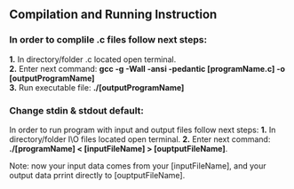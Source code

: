 ## Compilation and Running Instruction

### In order to complile .c files follow next steps:
<b>1.</b> In directory/folder .c located open terminal.
<br><b>2.</b> Enter next command: <b>gcc -g -Wall -ansi -pedantic [programName.c] -o [outputProgramName]</b>
<br><b>3.</b> Run executable file: <b>./[outputProgramName]</b>

### Change stdin & stdout default: 
In order to run program with input and output files follow next steps:
<b>1.</b> In directory/folder I\O files located open terminal.
<b>2.</b> Enter next command: <b>./[programName] < [inputFileName] > [ouptputFileName]</b>.

Note: now your input data comes from your [inputFileName], and your output data prrint directly to [ouptputFileName].
